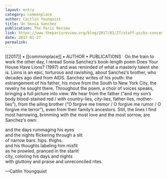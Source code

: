 ```yaml
---
layout: entry
category: commonplace
author: Caitlin Younquist
title: On Sonia Sanchez
publication: The Paris Review
link: https://www.theparisreview.org/blog/2017/01/27/staff-picks-concentric-circles-carpenters-coffee-house/
date: 2017-01-27
permalink: 
---
```


[[2017]] • [[commonplace]] • AUTHOR • PUBLICATIONS 
 
On the train to work the other day, I reread Sonia Sanchez’s book-length poem Does Your House Have Lions? (1997) and was reminded of what a masterly talent she is. Lions is an epic, torturous and ravishing, about Sanchez’s brother, who decades ago died from AIDS. Sanchez writes of his youth: the estrangement of his father, his move from the South to New York City, the revelry he sought there. Throughout the poem, a choir of voices speaks, bringing a full picture into view. We hear from the father (“and my son’s body blood-stained red / with country-lies, city-lies, father-lies, mother-lies”), from the ailing brother (“O forgive me tremor / O forgive me rumor / O forgive me terror”), even from their family’s ancestors. Still, the lines I find most harrowing, brimming with the most love and the most sorrow, are Sanchez’s own:

and the days rummaging his eyes
<br> and the nights flickering through a slit
<br> of narrow bars. hips. thighs.
<br> and his thoughts labeling him misfit
<br> as he prowled, pranced in the starlit
<br> city, coloring his days and nights
<br> with gluttony and praise and unreconciled rites.

—Caitlin Youngquist

